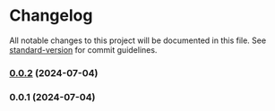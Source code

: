 # Changelog

All notable changes to this project will be documented in this file. See [standard-version](https://github.com/conventional-changelog/standard-version) for commit guidelines.

### [0.0.2](https://github.com/yhosutun2490/Test123/compare/v0.0.1...v0.0.2) (2024-07-04)

### 0.0.1 (2024-07-04)
